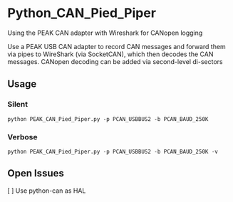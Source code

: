 # Python_CAN_Pied_Piper
Using the PEAK CAN adapter with Wireshark for CANopen logging

Use a PEAK USB CAN adapter to record CAN  messages and forward them via pipes to WireShark (via SocketCAN), which then decodes the CAN messages. CANopen decoding can be added via second-level di-sectors

## Usage

### Silent ###

```
python PEAK_CAN_Pied_Piper.py -p PCAN_USBBUS2 -b PCAN_BAUD_250K
```

### Verbose ###

```
python PEAK_CAN_Pied_Piper.py -p PCAN_USBBUS2 -b PCAN_BAUD_250K -v
```

## Open Issues

[ ] Use python-can as HAL
